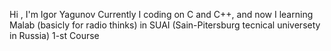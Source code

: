 Hi , I'm Igor Yagunov
Currently I coding on C and C++, and now I learning Malab (basicly for radio thinks) in SUAI (Sain-Pitersburg tecnical universety in Russia) 1-st Course


<!---
igoragunov001/igoragunov001 is a ✨ special ✨ repository because its `README.md` (this file) appears on your GitHub profile.
You can click the Preview link to take a look at your changes.
--->
